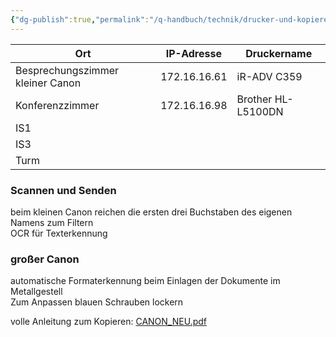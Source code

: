 ```yaml
---
{"dg-publish":true,"permalink":"/q-handbuch/technik/drucker-und-kopierer/"}
---
```


| Ort                              | IP-Adresse   | Druckername        |
| -------------------------------- | ------------ | ------------------ |
| Besprechungszimmer kleiner Canon | 172.16.16.61 | iR-ADV C359        |
| Konferenzzimmer                  | 172.16.16.98 | Brother HL-L5100DN |
| IS1                              |              |                    |
| IS3                              |              |                    |
| Turm                             |              |                    |
### Scannen und Senden

beim kleinen Canon reichen die ersten drei Buchstaben des eigenen Namens zum Filtern  
OCR für Texterkennung

### großer Canon

automatische Formaterkennung beim Einlagen der Dokumente im Metallgestell  
Zum Anpassen blauen Schrauben lockern

volle Anleitung zum Kopieren: [CANON_NEU.pdf](https://drive.google.com/file/d/1f_aSJTiINlhu03o5x4B4N3M_e_p9-jis/view?usp=drive_link)